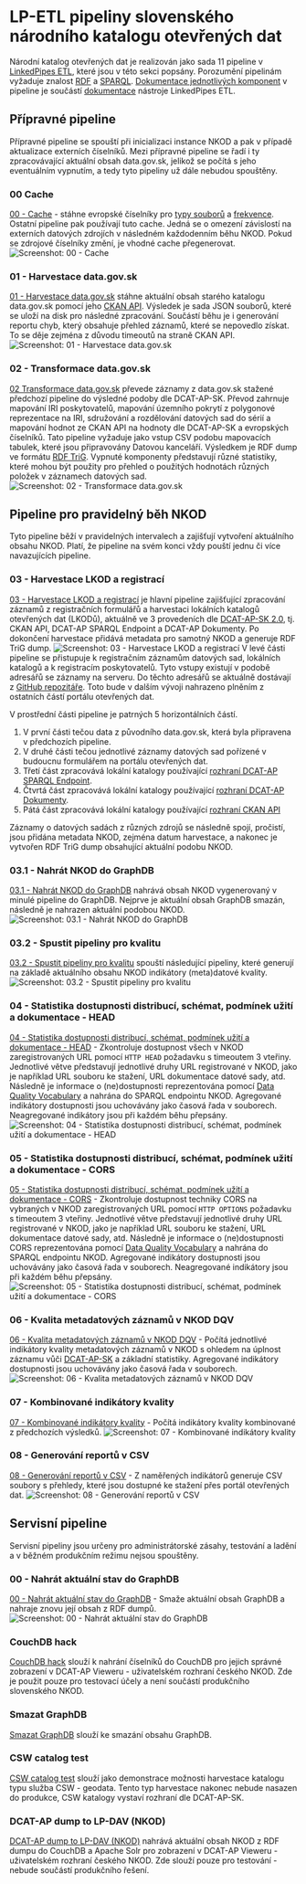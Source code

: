 # LP-ETL pipeliny slovenského národního katalogu otevřených dat
Národní katalog otevřených dat je realizován jako sada 11 pipeline v [LinkedPipes ETL](https://etl.linkedpipes.com), které jsou v této sekci popsány.
Porozumění pipelinám vyžaduje znalost [RDF](https://www.w3.org/TR/rdf11-primer/) a [SPARQL](https://www.w3.org/TR/sparql11-overview/).
[Dokumentace jednotlivých komponent](https://etl.linkedpipes.com/components/) v pipeline je součástí [dokumentace](https://etl.linkedpipes.com/documentation/) nástroje LinkedPipes ETL.

## Přípravné pipeline

Přípravné pipeline se spouští při inicializaci instance NKOD a pak v případě aktualizace externích číselníků.
Mezi přípravné pipeline se řadí i ty zpracovávající aktuální obsah data.gov.sk, jelikož se počítá s jeho eventuálním vypnutím, a tedy tyto pipeliny už dále nebudou spouštěny.

### 00 Cache
[00 - Cache](pipeliny/00%20-%20Cache.jsonld) - stáhne evropské číselníky pro [typy souborů](https://op.europa.eu/en/web/eu-vocabularies/dataset/-/resource?uri=http://publications.europa.eu/resource/dataset/file-type) a [frekvence](https://op.europa.eu/en/web/eu-vocabularies/dataset/-/resource?uri=http://publications.europa.eu/resource/dataset/frequency).
Ostatní pipeline pak používají tuto cache.
Jedná se o omezení závislostí na externích datových zdrojích v následném každodenním běhu NKOD.
Pokud se zdrojové číselníky změní, je vhodné cache přegenerovat.
![Screenshot: 00 - Cache](screenshoty/00.webp)

### 01 - Harvestace data.gov.sk
[01 - Harvestace data.gov.sk](pipeliny/01%20-%20Harvestace%20data.gov.sk%20-%20CKAN%20API.jsonld) stáhne aktuální obsah starého katalogu data.gov.sk pomocí jeho [CKAN API](https://docs.ckan.org/en/2.9/api/).
Výsledek je sada JSON souborů, které se uloží na disk pro následné zpracování.
Součástí běhu je i generování reportu chyb, který obsahuje přehled záznamů, které se nepovedlo získat.
To se děje zejména z důvodu timeoutů na straně CKAN API.
![Screenshot: 01 - Harvestace data.gov.sk](screenshoty/01.webp)

### 02 - Transformace data.gov.sk
[02 Transformace data.gov.sk](pipeliny/02%20-%20Transformace%20data.gov.sk%20-%20CKAN.jsonld) převede záznamy z data.gov.sk stažené předchozí pipeline do výsledné podoby dle DCAT-AP-SK.
Převod zahrnuje mapování IRI poskytovatelů, mapování územního pokrytí z polygonové reprezentace na IRI, sdružování a rozdělování datových sad do sérií a mapování hodnot ze CKAN API na hodnoty dle DCAT-AP-SK a evropských číselníků.
Tato pipeline vyžaduje jako vstup CSV podobu mapovacích tabulek, které jsou připravovány Datovou kanceláří.
Výsledkem je RDF dump ve formátu [RDF TriG](https://www.w3.org/TR/trig/).
Vypnuté komponenty představují různé statistiky, které mohou být použity pro přehled o použitých hodnotách různých položek v záznamech datových sad.
![Screenshot: 02 - Transformace data.gov.sk](screenshoty/02.webp)

## Pipeline pro pravidelný běh NKOD

Tyto pipeline běží v pravidelných intervalech a zajišťují vytvoření aktuálního obsahu NKOD.
Platí, že pipeline na svém konci vždy pouští jednu či více navazujících pipeline.

### 03 - Harvestace LKOD a registrací
[03 - Harvestace LKOD a registrací](pipeliny/03%20-%20Harvestace%20LKOD%20a%20registrac%C3%AD.jsonld) je hlavní pipeline zajišťující zpracování záznamů z registračních formulářů a harvestaci lokálních katalogů otevřených dat (LKODů), aktuálně ve 3 provedeních dle [DCAT-AP-SK 2.0](https://datova-kancelaria.github.io/dcat-ap-sk-2.0/), tj. CKAN API, DCAT-AP SPARQL Endpoint a DCAT-AP Dokumenty.
Po dokončení harvestace přidává metadata pro samotný NKOD a generuje RDF TriG dump.
![Screenshot: 03 - Harvestace LKOD a registrací](screenshoty/03.webp)
V levé části pipeline se přistupuje k registračním záznamům datových sad, lokálních katalogů a k registracím poskytovatelů.
Tyto vstupy existují v podobě adresářů se záznamy na serveru.
Do těchto adresářů se aktuálně dostávají z [GitHub repozitáře](https://github.com/datova-kancelaria/nkod-registrace).
Toto bude v dalším vývoji nahrazeno plněním z ostatních částí portálu otevřených dat.

V prostřední části pipeline je patrných 5 horizontálních částí.
1. V první části tečou data z původního data.gov.sk, která byla připravena v předchozích pipeline.
2. V druhé části tečou jednotlivé záznamy datových sad pořízené v budoucnu formulářem na portálu otevřených dat.
3. Třetí část zpracovává lokální katalogy používající [rozhraní DCAT-AP SPARQL Endpoint](https://datova-kancelaria.github.io/dcat-ap-sk-2.0/#rozhranie-sparql-endpoint).
4. Čtvrtá část zpracovává lokální katalogy používající [rozhraní DCAT-AP Dokumenty](https://datova-kancelaria.github.io/dcat-ap-sk-2.0/#rozhranie-dcat-ap-dokumenty).
5. Pátá část zpracovává lokální katalogy používající [rozhraní CKAN API](https://datova-kancelaria.github.io/dcat-ap-sk-2.0/#rozhranie-ckan-api)

Záznamy o datových sadách z různých zdrojů se následně spojí, pročistí, jsou přidána metadata NKOD, zejména datum harvestace, a nakonec je vytvořen RDF TriG dump obsahující aktuální podobu NKOD.

### 03.1 - Nahrát NKOD do GraphDB
[03.1 - Nahrát NKOD do GraphDB](pipeliny/03.1%20-%20Nahr%C3%A1t%20NKOD%20do%20GraphDB.jsonld) nahrává obsah NKOD vygenerovaný v minulé pipeline do GraphDB. Nejprve je aktuální obsah GraphDB smazán, následně je nahrazen aktuální podobou NKOD.
![Screenshot: 03.1 - Nahrát NKOD do GraphDB](screenshoty/03.1.webp)

### 03.2 - Spustit pipeliny pro kvalitu
[03.2 - Spustit pipeliny pro kvalitu](pipeliny/03.2%20-%20Spustit%20pipeliny%20pro%20kvalitu.jsonld) spouští následující pipeliny, které generují na základě aktuálního obsahu NKOD indikátory (meta)datové kvality.
![Screenshot: 03.2 - Spustit pipeliny pro kvalitu](screenshoty/03.2.webp)

### 04 - Statistika dostupnosti distribucí, schémat, podmínek užití a dokumentace - HEAD
[04 - Statistika dostupnosti distribucí, schémat, podmínek užití a dokumentace - HEAD](pipeliny/04%20-%20Statistika%20dostupnosti%20distribuc%C3%AD%2C%20sch%C3%A9mat%2C%20podm%C3%ADnek%20u%C5%BEit%C3%AD%20a%20dokumentace%20-%20HEAD.jsonld) - Zkontroluje dostupnost všech v NKOD zaregistrovaných URL pomocí `HTTP HEAD` požadavku s timeoutem 3 vteřiny.
Jednotlivé větve představují jednotlivé druhy URL registrované v NKOD, jako je například URL souboru ke stažení, URL dokumentace datové sady, atd.
Následně je informace o (ne)dostupnosti reprezentována pomocí [Data Quality Vocabulary](https://www.w3.org/TR/vocab-dqv/) a nahrána do SPARQL endpointu NKOD.
Agregované indikátory dostupnosti jsou uchovávány jako časová řada v souborech.
Neagregované indikátory jsou při každém běhu přepsány.
![Screenshot: 04 - Statistika dostupnosti distribucí, schémat, podmínek užití a dokumentace - HEAD](screenshoty/04.webp)

### 05 - Statistika dostupnosti distribucí, schémat, podmínek užití a dokumentace - CORS
[05 - Statistika dostupnosti distribucí, schémat, podmínek užití a dokumentace - CORS](pipeliny/05%20-%20Statistika%20dostupnosti%20distribuc%C3%AD%2C%20sch%C3%A9mat%2C%20podm%C3%ADnek%20u%C5%BEit%C3%AD%20a%20dokumentace%20-%20CORS.jsonld) - Zkontroluje dostupnost techniky CORS na vybraných v NKOD zaregistrovaných URL pomocí `HTTP OPTIONS` požadavku s timeoutem 3 vteřiny.
Jednotlivé větve představují jednotlivé druhy URL registrované v NKOD, jako je například URL souboru ke stažení, URL dokumentace datové sady, atd.
Následně je informace o (ne)dostupnosti CORS reprezentována pomocí [Data Quality Vocabulary](https://www.w3.org/TR/vocab-dqv/) a nahrána do SPARQL endpointu NKOD.
Agregované indikátory dostupnosti jsou uchovávány jako časová řada v souborech.
Neagregované indikátory jsou při každém běhu přepsány.
![Screenshot: 05 - Statistika dostupnosti distribucí, schémat, podmínek užití a dokumentace - CORS](screenshoty/05.webp)

### 06 - Kvalita metadatových záznamů v NKOD DQV
[06 - Kvalita metadatových záznamů v NKOD DQV](pipeliny/06%20-%20Kvalita%20metadatov%C3%BDch%20z%C3%A1znam%C5%AF%20v%20NKOD%20DQV.jsonld) - Počítá jednotlivé indikátory kvality metadatových záznamů v NKOD s ohledem na úplnost záznamu vůči [DCAT-AP-SK](https://datova-kancelaria.github.io/dcat-ap-sk-2.0/) a základní statistiky.
Agregované indikátory dostupnosti jsou uchovávány jako časová řada v souborech.
![Screenshot: 06 - Kvalita metadatových záznamů v NKOD DQV](screenshoty/06.webp)

### 07 - Kombinované indikátory kvality
[07 - Kombinované indikátory kvality](pipeliny/07%20-%20Kombinovan%C3%A9%20indik%C3%A1tory%20kvality.jsonld) - Počítá indikátory kvality kombinované z předchozích výsledků.
![Screenshot: 07 - Kombinované indikátory kvality](screenshoty/07.webp)

### 08 - Generování reportů v CSV
[08 - Generování reportů v CSV](pipeliny/08%20-%20Generov%C3%A1n%C3%AD%20report%C5%AF%20v%20CSV.jsonld) - Z naměřených indikátorů generuje CSV soubory s přehledy, které jsou dostupné ke stažení přes portál otevřených dat.
![Screenshot: 08 - Generování reportů v CSV](screenshoty/08.webp)

## Servisní pipeline

Servisní pipeliny jsou určeny pro administrátorské zásahy, testování a ladění a v běžném produkčním režimu nejsou spouštěny.

### 00 - Nahrát aktuální stav do GraphDB
[00 - Nahrát aktuální stav do GraphDB](pipeliny/servisn%C3%AD/00%20-%20Nahr%C3%A1t%20aktu%C3%A1ln%C3%AD%20stav%20do%20GraphDB.jsonld) - Smaže aktuální obsah GraphDB a nahraje znovu její obsah z RDF dumpů.
![Screenshot: 00 - Nahrát aktuální stav do GraphDB](screenshoty/00-graphdb.webp)

### CouchDB hack
[CouchDB hack](pipeliny/servisn%C3%AD/CouchDB%20hack.jsonld) slouží k nahrání číselníků do CouchDB pro jejich správné zobrazení v DCAT-AP Vieweru - uživatelském rozhraní českého NKOD. Zde je použit pouze pro testovací účely a není součástí produkčního slovenského NKOD.

### Smazat GraphDB
[Smazat GraphDB](pipeliny/servisn%C3%AD/Smazat%20GraphDB.jsonld) slouží ke smazání obsahu GraphDB.

### CSW catalog test
[CSW catalog test](pipeliny/servisn%C3%AD/CSW%20catalog%20test.jsonld) slouží jako demonstrace možnosti harvestace katalogu typu služba CSW - geodata. Tento typ harvestace nakonec nebude nasazen do produkce, CSW katalogy vystaví rozhraní dle DCAT-AP-SK.

### DCAT-AP dump to LP-DAV (NKOD)
[DCAT-AP dump to LP-DAV (NKOD)](pipeliny/servisn%C3%AD/DCAT-AP%20dump%20to%20LP-DAV%20(NKOD).jsonld) nahrává aktuální obsah NKOD z RDF dumpu do CouchDB a Apache Solr pro zobrazení v DCAT-AP Vieweru - uživatelském rozhraní českého NKOD. Zde slouží pouze pro testování - nebude součástí produkčního řešení.

